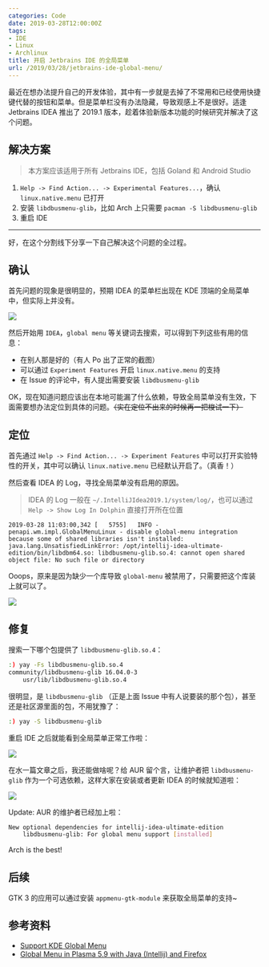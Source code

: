 ```yaml
---
categories: Code
date: 2019-03-28T12:00:00Z
tags:
- IDE
- Linux
- Archlinux
title: 开启 Jetbrains IDE 的全局菜单
url: /2019/03/28/jetbrains-ide-global-menu/
---
```


最近在想办法提升自己的开发体验，其中有一步就是去掉了不常用和已经使用快捷键代替的按钮和菜单。但是菜单栏没有办法隐藏，导致观感上不是很好。适逢 Jetbrains IDEA 推出了 2019.1 版本，趁着体验新版本功能的时候研究并解决了这个问题。

<!--more-->

## 解决方案

> 本方案应该适用于所有 Jetbrains IDE，包括 Goland 和 Android Studio

1. `Help -> Find Action... -> Experimental Features...`，确认 `linux.native.menu` 已打开
2. 安装 `libdbusmenu-glib`，比如 Arch 上只需要 `pacman -S libdbusmenu-glib`
3. 重启 IDE

---

好，在这个分割线下分享一下自己解决这个问题的全过程。

## 确认

首先问题的现象是很明显的，预期 IDEA 的菜单栏出现在 KDE 顶端的全局菜单中，但实际上并没有。

![](bug.png)

然后开始用 `IDEA`，`global menu` 等关键词去搜索，可以得到下列这些有用的信息：

- 在别人那是好的（有人 Po 出了正常的截图）
- 可以通过 `Experiment Features` 开启 `linux.native.menu` 的支持
- 在 Issue 的评论中，有人提出需要安装 `libdbusmenu-glib`

OK，现在知道问题应该出在本地可能漏了什么依赖，导致全局菜单没有生效，下面需要想办法定位到具体的问题。~~（实在定位不出来的时候再一把梭试一下）~~

## 定位

首先通过 `Help -> Find Action... -> Experiment Features` 中可以打开实验特性的开关，其中可以确认 `linux.native.menu` 已经默认开启了。（真香！）

然后查看 IDEA 的 Log，寻找全局菜单没有启用的原因。

> IDEA 的 Log 一般在 `~/.IntelliJIdea2019.1/system/log/`，也可以通过 `Help -> Show Log In Dolphin` 直接打开所在位置

```
2019-03-28 11:03:00,342 [   5755]   INFO - penapi.wm.impl.GlobalMenuLinux - disable global-menu integration because some of shared libraries isn't installed: java.lang.UnsatisfiedLinkError: /opt/intellij-idea-ultimate-edition/bin/libdbm64.so: libdbusmenu-glib.so.4: cannot open shared object file: No such file or directory
```

Ooops，原来是因为缺少一个库导致 `global-menu` 被禁用了，只需要把这个库装上就可以了。

![](happy.png)

## 修复

搜索一下哪个包提供了 `libdbusmenu-glib.so.4`：

```bash
:) yay -Fs libdbusmenu-glib.so.4
community/libdbusmenu-glib 16.04.0-3
    usr/lib/libdbusmenu-glib.so.4
```

很明显，是 `libdbusmenu-glib` （正是上面 Issue 中有人说要装的那个包），甚至还是社区源里面的包，不用犹豫了：

```bash
:) yay -S libdbusmenu-glib
```

重启 IDE 之后就能看到全局菜单正常工作啦：

![](fixed.png)

在水一篇文章之后，我还能做啥呢？给 AUR 留个言，让维护者把 `libdbusmenu-glib` 作为一个可选依赖，这样大家在安装或者更新 IDEA 的时候就知道啦：

![](comment.png)

Update: AUR 的维护者已经加上啦：

```bash
New optional dependencies for intellij-idea-ultimate-edition
    libdbusmenu-glib: For global menu support [installed]
```

Arch is the best!

## 后续

GTK 3 的应用可以通过安装 `appmenu-gtk-module` 来获取全局菜单的支持~

## 参考资料

- [Support KDE Global Menu](https://youtrack.jetbrains.com/issue/IDEA-169904)
- [Global Menu in Plasma 5.9 with Java (Intellij) and Firefox](https://www.reddit.com/r/kde/comments/67mnfq/global_menu_in_plasma_59_with_java_intellij_and/)
